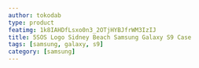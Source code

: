 ```yaml
---
author: tokodab
type: product
featimg: 1k8IAHDfLsxo0n3_2OTjHYBJfrWM3IzIJ
title: 5SOS Logo Sidney Beach Samsung Galaxy S9 Case
tags: [samsung, galaxy, s9]
category: [samsung]
---
```

